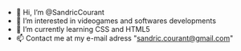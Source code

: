 - 👋 Hi, I’m @SandricCourant
- 👀 I’m interested in videogames and softwares developments 
- 🌱 I’m currently learning CSS and HTML5
- 📫 Contact me at my e-mail adress "sandric.courant@gmail.com"

<!---
SandricCourant/SandricCourant is a ✨ special ✨ repository because its `README.md` (this file) appears on your GitHub profile.
You can click the Preview link to take a look at your changes.
--->
